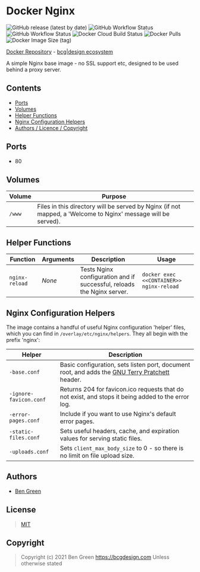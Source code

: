 # Docker Nginx

![GitHub release (latest by date)](https://img.shields.io/github/v/release/bencgreen/docker-nginx) ![GitHub Workflow Status](https://img.shields.io/github/workflow/status/bencgreen/docker-nginx/dev-alpine3_12?label=github+3.12) ![GitHub Workflow Status](https://img.shields.io/github/workflow/status/bencgreen/docker-nginx/dev-alpine3_13?label=github+3.13) ![Docker Cloud Build Status](https://img.shields.io/docker/cloud/build/bcgdesign/nginx?label=docker) ![Docker Pulls](https://img.shields.io/docker/pulls/bcgdesign/nginx?label=pulls) ![Docker Image Size (tag)](https://img.shields.io/docker/image-size/bcgdesign/nginx/latest?label=size)

[Docker Repository](https://hub.docker.com/r/bcgdesign/nginx) - [bcg|design ecosystem](https://github.com/bencgreen/docker)

A simple Nginx base image - no SSL support etc, designed to be used behind a proxy server.

## Contents

* [Ports](#ports)
* [Volumes](#volumes)
* [Helper Functions](#helper-functions)
* [Nginx Configuration Helpers](#nginx-configuration-helpers)
* [Authors / Licence / Copyright](#authors)

## Ports

* 80

## Volumes

| Volume | Purpose                                                                                                       |
| ------ | ------------------------------------------------------------------------------------------------------------- |
| `/www` | Files in this directory will be served by Nginx (if not mapped, a 'Welcome to Nginx' message will be served). |

## Helper Functions

| Function       | Arguments | Description                                                            | Usage                                    |
| -------------- | --------- | ---------------------------------------------------------------------- | ---------------------------------------- |
| `nginx-reload` | *None*    | Tests Nginx configuration and if successful, reloads the Nginx server. | `docker exec <<CONTAINER>> nginx-reload` |

## Nginx Configuration Helpers

The image contains a handful of useful Nginx configuration 'helper' files, which you can find in `/overlay/etc/nginx/helpers`.  They all begin with the prefix 'nginx':

| Helper                 | Description                                                                                                                         |
| ---------------------- | ----------------------------------------------------------------------------------------------------------------------------------- |
| `-base.conf`           | Basic configuration, sets listen port, document root, and adds the [GNU Terry Pratchett](http://www.gnuterrypratchett.com/) header. |
| `-ignore-favicon.conf` | Returns 204 for favicon.ico requests that do not exist, and stops it being added to the error log.                                  |
| `-error-pages.conf`    | Include if you want to use Nginx's default error pages.                                                                             |
| `-static-files.conf`   | Sets useful headers, cache, and expiration values for serving static files.                                                         |
| `-uploads.conf`        | Sets `client_max_body_size` to 0 - so there is no limit on file upload size.                                                        |

## Authors

* [Ben Green](https://github.com/bencgreen)

## License

> [MIT](https://bcg.mit-license.org/2020)

## Copyright

> Copyright (c) 2021 Ben Green <https://bcgdesign.com>
> Unless otherwise stated
